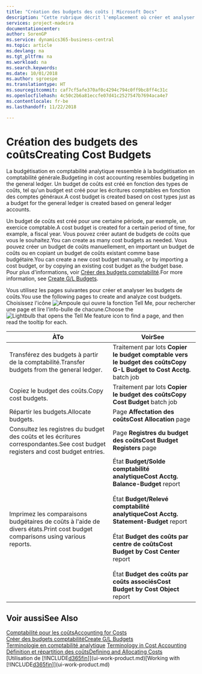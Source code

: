 ```yaml
---
title: "Création des budgets des coûts | Microsoft Docs"
description: "Cette rubrique décrit l'emplacement où créer et analyser les budgets des coûts."
services: project-madeira
documentationcenter: 
author: SorenGP
ms.service: dynamics365-business-central
ms.topic: article
ms.devlang: na
ms.tgt_pltfrm: na
ms.workload: na
ms.search.keywords: 
ms.date: 10/01/2018
ms.author: sgroespe
ms.translationtype: HT
ms.sourcegitcommit: caf7cf5afe370af0c4294c794c0ff9bc8ff4c31c
ms.openlocfilehash: 4c50c2b6a81eccfe07d41c2527547b7694aca4e7
ms.contentlocale: fr-be
ms.lasthandoff: 11/22/2018

---
```

# <a name="creating-cost-budgets"></a><span data-ttu-id="61c1b-103">Création des budgets des coûts</span><span class="sxs-lookup"><span data-stu-id="61c1b-103">Creating Cost Budgets</span></span>
<span data-ttu-id="61c1b-104">La budgétisation en comptabilité analytique ressemble à la budgétisation en comptabilité générale.</span><span class="sxs-lookup"><span data-stu-id="61c1b-104">Budgeting in cost accounting resembles budgeting in the general ledger.</span></span> <span data-ttu-id="61c1b-105">Un budget de coûts est créé en fonction des types de coûts, tel qu'un budget est créé pour les écritures comptables en fonction des comptes généraux.</span><span class="sxs-lookup"><span data-stu-id="61c1b-105">A cost budget is created based on cost types just as a budget for the general ledger is created based on general ledger accounts.</span></span>  

<span data-ttu-id="61c1b-106">Un budget de coûts est créé pour une certaine période, par exemple, un exercice comptable.</span><span class="sxs-lookup"><span data-stu-id="61c1b-106">A cost budget is created for a certain period of time, for example, a fiscal year.</span></span> <span data-ttu-id="61c1b-107">Vous pouvez créer autant de budgets de coûts que vous le souhaitez.</span><span class="sxs-lookup"><span data-stu-id="61c1b-107">You can create as many cost budgets as needed.</span></span> <span data-ttu-id="61c1b-108">Vous pouvez créer un budget de coûts manuellement, en important un budget de coûts ou en copiant un budget de coûts existant comme base budgétaire.</span><span class="sxs-lookup"><span data-stu-id="61c1b-108">You can create a new cost budget manually, or by importing a cost budget, or by copying an existing cost budget as the budget base.</span></span> <span data-ttu-id="61c1b-109">Pour plus d'informations, voir [Créer des budgets comptabilité](finance-how-create-budgets.md).</span><span class="sxs-lookup"><span data-stu-id="61c1b-109">For more information, see [Create G/L Budgets](finance-how-create-budgets.md).</span></span>

<span data-ttu-id="61c1b-110">Vous utilisez les pages suivantes pour créer et analyser les budgets de coûts.</span><span class="sxs-lookup"><span data-stu-id="61c1b-110">You use the following pages to create and analyze cost budgets.</span></span> <span data-ttu-id="61c1b-111">Choisissez l'icône ![Ampoule qui ouvre la fonction Tell Me](media/ui-search/search_small.png "Dites-moi ce que vous voulez faire"), pour rechercher une page et lire l'info-bulle de chacune.</span><span class="sxs-lookup"><span data-stu-id="61c1b-111">Choose the ![Lightbulb that opens the Tell Me feature](media/ui-search/search_small.png "Tell me what you want to do") icon to find a page, and then read the tooltip for each.</span></span>

|<span data-ttu-id="61c1b-112">À</span><span class="sxs-lookup"><span data-stu-id="61c1b-112">To</span></span>|<span data-ttu-id="61c1b-113">Voir</span><span class="sxs-lookup"><span data-stu-id="61c1b-113">See</span></span>|  
|--------|---------|  
|<span data-ttu-id="61c1b-114">Transférez des budgets à partir de la comptabilité.</span><span class="sxs-lookup"><span data-stu-id="61c1b-114">Transfer budgets from the general ledger.</span></span>|<span data-ttu-id="61c1b-115">Traitement par lots **Copier le budget comptable vers le budget des coûts**</span><span class="sxs-lookup"><span data-stu-id="61c1b-115">**Copy G-L Budget to Cost Acctg.** batch job</span></span>|  
|<span data-ttu-id="61c1b-116">Copiez le budget des coûts.</span><span class="sxs-lookup"><span data-stu-id="61c1b-116">Copy cost budgets.</span></span>|<span data-ttu-id="61c1b-117">Traitement par lots **Copier le budget des coûts**</span><span class="sxs-lookup"><span data-stu-id="61c1b-117">**Copy Cost Budget** batch job</span></span>|  
|<span data-ttu-id="61c1b-118">Répartir les budgets.</span><span class="sxs-lookup"><span data-stu-id="61c1b-118">Allocate budgets.</span></span>|<span data-ttu-id="61c1b-119">Page **Affectation des coûts**</span><span class="sxs-lookup"><span data-stu-id="61c1b-119">**Cost Allocation** page</span></span>|  
|<span data-ttu-id="61c1b-120">Consultez les registres du budget des coûts et les écritures correspondantes.</span><span class="sxs-lookup"><span data-stu-id="61c1b-120">See cost budget registers and cost budget entries.</span></span>|<span data-ttu-id="61c1b-121">Page **Registres du budget des coûts**</span><span class="sxs-lookup"><span data-stu-id="61c1b-121">**Cost Budget Registers** page</span></span>|  
|<span data-ttu-id="61c1b-122">Imprimez les comparaisons budgétaires de coûts à l'aide de divers états.</span><span class="sxs-lookup"><span data-stu-id="61c1b-122">Print cost budget comparisons using various reports.</span></span>|<span data-ttu-id="61c1b-123">État **Budget/Solde comptabilité analytique**</span><span class="sxs-lookup"><span data-stu-id="61c1b-123">**Cost Acctg. Balance-Budget** report</span></span><br /><br /> <span data-ttu-id="61c1b-124">État **Budget/Relevé comptabilité analytique**</span><span class="sxs-lookup"><span data-stu-id="61c1b-124">**Cost Acctg. Statement-Budget** report</span></span><br /><br /> <span data-ttu-id="61c1b-125">État **Budget des coûts par centre de coûts**</span><span class="sxs-lookup"><span data-stu-id="61c1b-125">**Cost Budget by Cost Center** report</span></span><br /><br /> <span data-ttu-id="61c1b-126">État **Budget des coûts par coûts associés**</span><span class="sxs-lookup"><span data-stu-id="61c1b-126">**Cost Budget by Cost Object** report</span></span>|  

## <a name="see-also"></a><span data-ttu-id="61c1b-127">Voir aussi</span><span class="sxs-lookup"><span data-stu-id="61c1b-127">See Also</span></span>  
[<span data-ttu-id="61c1b-128">Comptabilité pour les coûts</span><span class="sxs-lookup"><span data-stu-id="61c1b-128">Accounting for Costs</span></span>](finance-manage-cost-accounting.md)  
[<span data-ttu-id="61c1b-129">Créer des budgets comptabilité</span><span class="sxs-lookup"><span data-stu-id="61c1b-129">Create G/L Budgets</span></span>](finance-how-create-budgets.md)  
<span data-ttu-id="61c1b-130">[Terminologie en comptabilité analytique](finance-terminology-in-cost-accounting.md) </span><span class="sxs-lookup"><span data-stu-id="61c1b-130">[Terminology in Cost Accounting](finance-terminology-in-cost-accounting.md) </span></span>  
[<span data-ttu-id="61c1b-131">Définition et répartition des coûts</span><span class="sxs-lookup"><span data-stu-id="61c1b-131">Defining and Allocating Costs</span></span>](finance-define-and-allocate-costs.md)  
<span data-ttu-id="61c1b-132">[Utilisation de [!INCLUDE[d365fin](includes/d365fin_md.md)]](ui-work-product.md)</span><span class="sxs-lookup"><span data-stu-id="61c1b-132">[Working with [!INCLUDE[d365fin](includes/d365fin_md.md)]](ui-work-product.md)</span></span>

